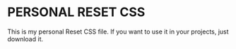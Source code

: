 # PERSONAL RESET CSS
This is my personal Reset CSS file. If you want to use it in your projects, just download it.
